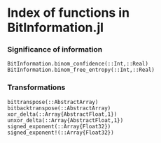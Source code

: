 # Index of functions in BitInformation.jl

### Significance of information

```@docs
BitInformation.binom_confidence(::Int,::Real)
BitInformation.binom_free_entropy(::Int,::Real)
```

### Transformations

```@docs
bittranspose(::AbstractArray)
bitbacktranspose(::AbstractArray)
xor_delta(::Array{AbstractFloat,1})
unxor_delta(::Array{AbstractFloat,1})
signed_exponent(::Array{Float32})
signed_exponent!(::Array{Float32})
```